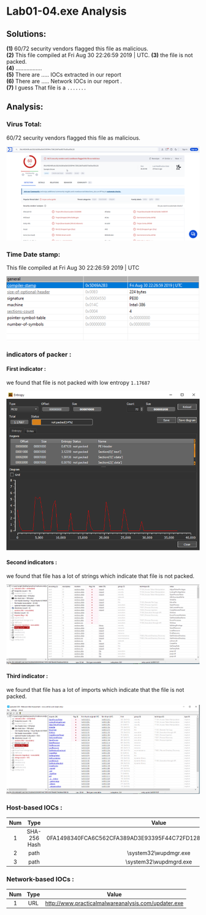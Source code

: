 # Lab01-04.exe Analysis
## Solutions: 
**(1)** 60/72 security vendors flagged this file as malicious.   
**(2)** This file compiled at Fri Aug 30 22:26:59 2019 | UTC.
**(3)** the file is not packed.   
**(4)** .................    
**(5)** There are ..... IOCs extracted in our report    
**(6)** There are ..... Network IOCs in our report .  
**(7)** I guess That file is a `.......`  
## Analysis:
### Virus Total:
60/72  security vendors flagged this file as malicious.

![alt text](images/04_st_vt.png)           

 
### Time Date stamp:
This file compiled at Fri Aug 30 22:26:59 2019 | UTC

![alt text](images/04_st_date.png)              


### indicators of packer :

#### First indicator :
we found that file is not packed with low entropy `1.17687`

![alt text](images/04_st_Entropy.png)    
             
          

#### Second indicators :
we found that file has a lot of strings which indicate that file is not packed.    

![alt text](images/04_st_strings.png)              

       


#### Third indicator :
we found that file has a lot of imports which indicate that the file is not packed.       

![alt text](images/04_st_impotrs.png)                  

                 

### Host-based IOCs :

| Num | Type | Value |
| :---: | :---: | :---: |
| 1 | SHA-256 Hash  |0FA1498340FCA6C562CFA389AD3E93395F44C72FD128D7BA08579A69AAF3B126 | 
| 2 | path | \system32\wupdmgr.exe | 
| 3 | path  |\system32\wupdmgrd.exe|


### Network-based IOCs :
| Num | Type | Value |
| :---: | :---: | :---: |
| 1 | URL |http://www.practicalmalwareanalysis.com/updater.exe | 










